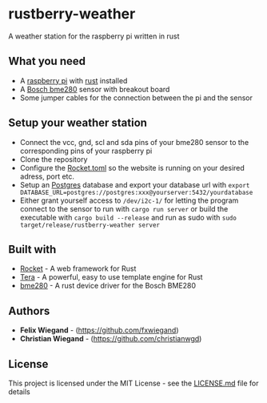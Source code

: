 # rustberry-weather

A weather station for the raspberry pi written in rust

## What you need

* A [raspberry pi](https://www.raspberrypi.org) with [rust](https://www.rust-lang.org) installed
* A [Bosch bme280](https://www.bosch-sensortec.com/products/environmental-sensors/humidity-sensors-bme280/) sensor with breakout board
* Some jumper cables for the connection between the pi and the sensor

## Setup your weather station

* Connect the vcc, gnd, scl and sda pins of your bme280 sensor to the corresponding pins of your raspberry pi
* Clone the repository
* Configure the [Rocket.toml](Rocket.toml) so the website is running on your desired adress, port etc.
* Setup an [Postgres](https://www.postgresql.org) database and export your database url with `export DATABASE_URL=postgres://postgres:xxx@yourserver:5432/yourdatabase`
* Either grant yourself access to `/dev/i2c-1/` for letting the program connect to the sensor to run with `cargo run server` or build the executable with `cargo build --release` and run as sudo with `sudo target/release/rustberry-weather server`


## Built with

* [Rocket](https://rocket.rs) - A web framework for Rust
* [Tera](https://tera.netlify.app) - A powerful, easy to use template engine for Rust
* [bme280](https://github.com/uber-foo/bme280-rs) - A rust device driver for the Bosch BME280

## Authors

* **Felix Wiegand** - (https://github.com/fxwiegand)
* **Christian Wiegand** - (https://github.com/christianwgd)


## License

This project is licensed under the MIT License - see the [LICENSE.md](LICENSE.md) file for details

